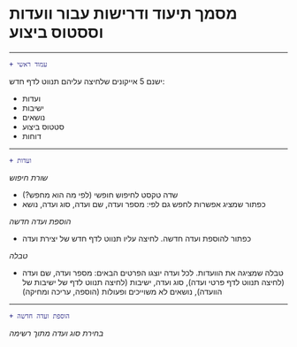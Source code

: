 # מסמך תיעוד ודרישות עבור וועדות וססטוס ביצוע

---

```diff
+ עמוד ראשי
```

ישנם 5 אייקונים שלחיצה עליהם תנווט לדף חדש:
* ועדות
* ישיבות
* נושאים
* סטטוס ביצוע
* דוחות

---

```diff
+ ועדות
```
_שורת חיפוש_
* שדה טקסט לחיפוש חופשי (לפי מה הוא מחפש?)
* כפתור שמציג אפשרות לחפש גם לפי: מספר ועדה, שם ועדה, סוג ועדה, נושא

_הוספת ועדה חדשה_

+ כפתור להוספת ועדה חדשה. לחיצה עליו תנווט לדף חדש של יצירת ועדה

_טבלה_

+ טבלה שמציגה את הוועדות. לכל ועדה יוצגו הפרטים הבאים:
מספר ועדה, שם ועדה (לחיצה תנווט לדף פרטי ועדה), סוג ועדה, ישיבות (לחיצה תנווט לדף של ישיבות של הוועדה), נושאים לא משוייכים ופעולות (הוספה, עריכה ומחיקה)
---

```diff
+ הוספת ועדה חדשה
```
_בחירת סוג ועדה מתוך רשימה_
